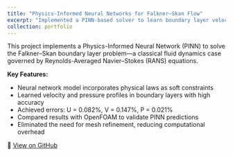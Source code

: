 ```yaml
---
title: "Physics-Informed Neural Networks for Falkner–Skan Flow"
excerpt: "Implemented a PINN-based solver to learn boundary layer velocity profiles governed by the RANS equations<br/><img src='/images/Screenshot 2025-05-29 at 4.54.49 PM.png' width='500' height='300'>"
collection: portfolio
---
```


This project implements a Physics-Informed Neural Network (PINN) to solve the Falkner–Skan boundary layer problem—a classical fluid dynamics case governed by Reynolds-Averaged Navier–Stokes (RANS) equations.

**Key Features:**
- Neural network model incorporates physical laws as soft constraints
- Learned velocity and pressure profiles in boundary layers with high accuracy
- Achieved errors: U = 0.082%, V = 0.147%, P = 0.021%
- Compared results with OpenFOAM to validate PINN predictions
- Eliminated the need for mesh refinement, reducing computational overhead

🔗 [View on GitHub](https://github.com/JigyanshuPati/Physics-Informed-Neural-Networks-PINNs-for-Falkner-Skan-Flow)